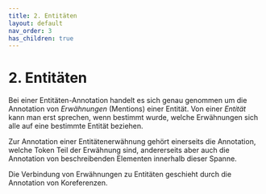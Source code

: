 ```yaml
---
title: 2. Entitäten
layout: default
nav_order: 3
has_children: true
---
```


# 2. Entitäten
Bei einer Entitäten-Annotation handelt es sich genau genommen um die Annotation von *Erwähnungen* (Mentions) einer Entität. Von einer *Entität* kann man erst sprechen, wenn bestimmt wurde, welche Erwähnungen sich alle auf eine bestimmte Entität beziehen.

Zur Annotation einer Entitätenerwähnung gehört einerseits die Annotation, welche Token Teil der Erwähnung sind, andererseits aber auch die Annotation von beschreibenden Elementen innerhalb dieser Spanne.

Die Verbindung von Erwähnungen zu Entitäten geschieht durch die Annotation von Koreferenzen.